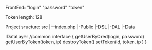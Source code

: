 FrontEnd:
	"login"
	"password"
	"token"

	

Token length: 128

Project sructure:
src
|--index.php
|-Public
|-DSL
|-DAL
|-Data

IDataLayer //common interface
{
	getUserByCred(login, password)
	getUserByToken(token, ip)
	destroyToken()
	setToken(id, token, ip )
}